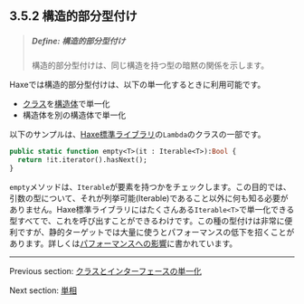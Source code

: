 ## 3.5.2 構造的部分型付け

> ##### Define: 構造的部分型付け
>
> 構造的部分型付けは、同じ構造を持つ型の暗黙の関係を示します。

Haxeでは構造的部分型付けは、以下の単一化するときに利用可能です。

* [クラス](types-class-instance.md)を[構造体](types-anonymous-structure.md)で単一化
* 構造体を別の構造体で単一化

以下のサンプルは、[Haxe標準ライブラリ](std.md)の`Lambda`のクラスの一部です。

```haxe
public static function empty<T>(it : Iterable<T>):Bool {
  return !it.iterator().hasNext();
}
```

`empty`メソッドは、`Iterable`が要素を持つかをチェックします。この目的では、引数の型について、それが列挙可能(Iterable)であること以外に何も知る必要がありません。Haxe標準ライブラリにはたくさんある`Iterable<T>`で単一化できる型すべてで、これを呼び出すことができるわけです。この種の型付けは非常に便利ですが、静的ターゲットでは大量に使うとパフォーマンスの低下を招くことがあります。詳しくは[パフォーマンスへの影響](types-structure-performance.md)に書かれています。

---

Previous section: [クラスとインターフェースの単一化](type-system-unification-between-classes-and-interfaces.md)

Next section: [単相](type-system-monomorphs.md)
